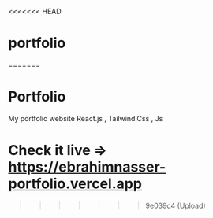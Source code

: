 <<<<<<< HEAD
# portfolio
=======
# Portfolio
My portfolio website React.js , Tailwind.Css , Js
# Check it live => https://ebrahimnasser-portfolio.vercel.app
>>>>>>> 9e039c4 (Upload)
